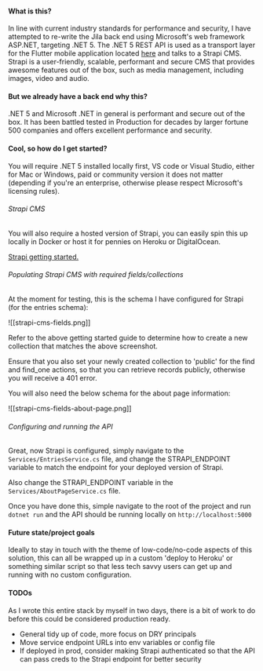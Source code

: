 #### What is this?

In line with current industry standards for performance and security, I have attempted to re-write the Jila back end using Microsoft's web framework ASP.NET, targeting .NET 5. The .NET 5 REST API is used as a transport layer for the Flutter mobile application located <a href="https://github.com/JilaFramework/jila-mobile">here<a/> and talks to a Strapi CMS. Strapi is a user-friendly, scalable, performant and secure CMS that provides awesome features out of the box, such as media management, including images, video and audio.

#### But we already have a back end why this?

.NET 5 and Microsoft .NET in general is performant and secure out of the box. It has been battled tested in Production for decades by larger fortune 500 companies and offers excellent performance and security.
	
#### Cool, so how do I get started?
You will require .NET 5 installed locally first, VS code or Visual Studio, either for Mac or Windows, paid or community version it does not matter (depending if you're an enterprise, otherwise please respect Microsoft's licensing rules).

###### Strapi CMS
	
You will also require a hosted version of Strapi, you can easily spin this up locally in Docker or host it for pennies on Heroku or DigitalOcean.
	
<a href='https://strapi.io/documentation/developer-docs/latest/getting-started/quick-start.html'>Strapi getting started.<a>
	
###### Populating Strapi CMS with required fields/collections
	
At the moment for testing, this is the schema I have configured for Strapi (for the entries schema):

![[strapi-cms-fields.png]]
	
Refer to the above getting started guide to determine how to create a new collection that matches the above screenshot.
	
Ensure that you also set your newly created collection to 'public' for the find and find_one actions, so that you can retrieve records publicly, otherwise you will receive a 401 error.
	
You will also need the below schema for the about page information:

![[strapi-cms-fields-about-page.png]]
	
###### Configuring and running the API
	
Great, now Strapi is configured, simply navigate to the `Services/EntriesService.cs` file, and change the STRAPI_ENDPOINT variable to match the endpoint for your deployed version of Strapi.
	
Also change the STRAPI_ENDPOINT variable in the `Services/AboutPageService.cs` file.

Once you have done this, simple navigate to the root of the project and run `dotnet run` and the API should be running locally on `http://localhost:5000`
	
#### Future state/project goals
	
Ideally to stay in touch with the theme of low-code/no-code aspects of this solution, this can all be wrapped up in a custom 'deploy to Heroku' or something similar script so that less tech savvy users can get up and running with no custom configuration.
	
#### TODOs
	
As I wrote this entire stack by myself in two days, there is a bit of work to do before this could be considered production ready.
	
- General tidy up of code, more focus on DRY principals
- Move service endpoint URLs into env variables or config file
- If deployed in prod, consider making Strapi authenticated so that the API can pass creds to the Strapi endpoint for better security